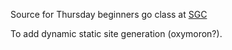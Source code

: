 Source for Thursday beginners go class at [SGC](http://www.seattlegocenter.org/)

To add dynamic static site generation (oxymoron?).
